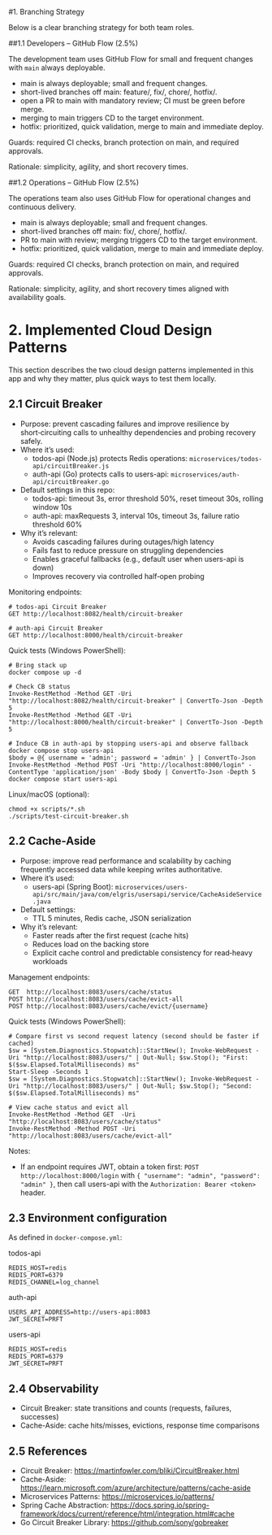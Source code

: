 #1. Branching Strategy

Below is a clear branching strategy for both team roles.

##1.1 Developers – GitHub Flow (2.5%)

The development team uses GitHub Flow for small and frequent changes with `main` always deployable.

- main is always deployable; small and frequent changes.
- short-lived branches off main: feature/<topic>, fix/<bug>, chore/<task>, hotfix/<incident>.
- open a PR to main with mandatory review; CI must be green before merge.
- merging to main triggers CD to the target environment.
- hotfix: prioritized, quick validation, merge to main and immediate deploy.

Guards: required CI checks, branch protection on main, and required approvals.

Rationale: simplicity, agility, and short recovery times.

##1.2 Operations – GitHub Flow (2.5%)

The operations team also uses GitHub Flow for operational changes and continuous delivery.

- main is always deployable; small and frequent changes.
- short-lived branches off main: fix/<topic>, chore/<task>, hotfix/<incident>.
- PR to main with review; merging triggers CD to the target environment.
- hotfix: prioritized, quick validation, merge to main and immediate deploy.

Guards: required CI checks, branch protection on main, and required approvals.

Rationale: simplicity, agility, and short recovery times aligned with availability goals.



# 2. Implemented Cloud Design Patterns

This section describes the two cloud design patterns implemented in this app and why they matter, plus quick ways to test them locally.

## 2.1 Circuit Breaker

- Purpose: prevent cascading failures and improve resilience by short‑circuiting calls to unhealthy dependencies and probing recovery safely.
- Where it’s used:
  - todos-api (Node.js) protects Redis operations: `microservices/todos-api/circuitBreaker.js`
  - auth-api (Go) protects calls to users-api: `microservices/auth-api/circuitBreaker.go`
- Default settings in this repo:
  - todos-api: timeout 3s, error threshold 50%, reset timeout 30s, rolling window 10s
  - auth-api: maxRequests 3, interval 10s, timeout 3s, failure ratio threshold 60%
- Why it’s relevant:
  - Avoids cascading failures during outages/high latency
  - Fails fast to reduce pressure on struggling dependencies
  - Enables graceful fallbacks (e.g., default user when users-api is down)
  - Improves recovery via controlled half‑open probing

Monitoring endpoints:
```
# todos-api Circuit Breaker
GET http://localhost:8082/health/circuit-breaker

# auth-api Circuit Breaker
GET http://localhost:8000/health/circuit-breaker
```

Quick tests (Windows PowerShell):
```
# Bring stack up
docker compose up -d

# Check CB status
Invoke-RestMethod -Method GET -Uri "http://localhost:8082/health/circuit-breaker" | ConvertTo-Json -Depth 5
Invoke-RestMethod -Method GET -Uri "http://localhost:8000/health/circuit-breaker" | ConvertTo-Json -Depth 5

# Induce CB in auth-api by stopping users-api and observe fallback
docker compose stop users-api
$body = @{ username = 'admin'; password = 'admin' } | ConvertTo-Json
Invoke-RestMethod -Method POST -Uri "http://localhost:8000/login" -ContentType 'application/json' -Body $body | ConvertTo-Json -Depth 5
docker compose start users-api
```

Linux/macOS (optional):
```
chmod +x scripts/*.sh
./scripts/test-circuit-breaker.sh
```

## 2.2 Cache-Aside

- Purpose: improve read performance and scalability by caching frequently accessed data while keeping writes authoritative.
- Where it’s used:
  - users-api (Spring Boot): `microservices/users-api/src/main/java/com/elgris/usersapi/service/CacheAsideService.java`
- Default settings:
  - TTL 5 minutes, Redis cache, JSON serialization
- Why it’s relevant:
  - Faster reads after the first request (cache hits)
  - Reduces load on the backing store
  - Explicit cache control and predictable consistency for read‑heavy workloads

Management endpoints:
```
GET  http://localhost:8083/users/cache/status
POST http://localhost:8083/users/cache/evict-all
POST http://localhost:8083/users/cache/evict/{username}
```

Quick tests (Windows PowerShell):
```
# Compare first vs second request latency (second should be faster if cached)
$sw = [System.Diagnostics.Stopwatch]::StartNew(); Invoke-WebRequest -Uri "http://localhost:8083/users/" | Out-Null; $sw.Stop(); "First:  $($sw.Elapsed.TotalMilliseconds) ms"
Start-Sleep -Seconds 1
$sw = [System.Diagnostics.Stopwatch]::StartNew(); Invoke-WebRequest -Uri "http://localhost:8083/users/" | Out-Null; $sw.Stop(); "Second: $($sw.Elapsed.TotalMilliseconds) ms"

# View cache status and evict all
Invoke-RestMethod -Method GET  -Uri "http://localhost:8083/users/cache/status"
Invoke-RestMethod -Method POST -Uri "http://localhost:8083/users/cache/evict-all"
```

Notes:
- If an endpoint requires JWT, obtain a token first: `POST http://localhost:8000/login` with `{ "username": "admin", "password": "admin" }`, then call users-api with the `Authorization: Bearer <token>` header.

## 2.3 Environment configuration

As defined in `docker-compose.yml`:

todos-api
```
REDIS_HOST=redis
REDIS_PORT=6379
REDIS_CHANNEL=log_channel
```

auth-api
```
USERS_API_ADDRESS=http://users-api:8083
JWT_SECRET=PRFT
```

users-api
```
REDIS_HOST=redis
REDIS_PORT=6379
JWT_SECRET=PRFT
```

## 2.4 Observability

- Circuit Breaker: state transitions and counts (requests, failures, successes)
- Cache-Aside: cache hits/misses, evictions, response time comparisons

## 2.5 References

- Circuit Breaker: https://martinfowler.com/bliki/CircuitBreaker.html
- Cache-Aside: https://learn.microsoft.com/azure/architecture/patterns/cache-aside
- Microservices Patterns: https://microservices.io/patterns/
- Spring Cache Abstraction: https://docs.spring.io/spring-framework/docs/current/reference/html/integration.html#cache
- Go Circuit Breaker Library: https://github.com/sony/gobreaker